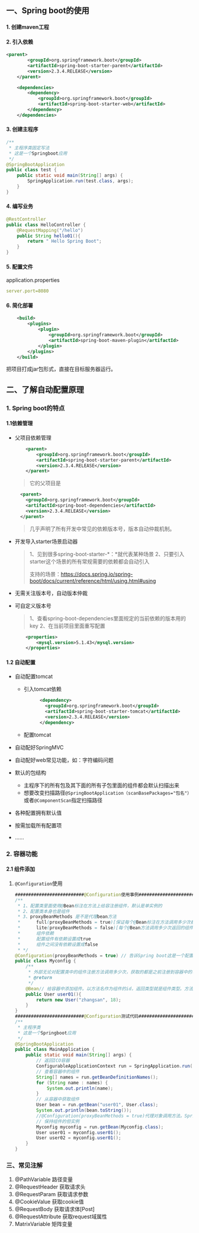 ## 一、Spring boot的使用

#### 1. 创建maven工程

#### 2. 引入依赖

```xml
<parent>
        <groupId>org.springframework.boot</groupId>
        <artifactId>spring-boot-starter-parent</artifactId>
        <version>2.3.4.RELEASE</version>
    </parent>

    <dependencies>
        <dependency>
            <groupId>org.springframework.boot</groupId>
            <artifactId>spring-boot-starter-web</artifactId>
        </dependency>
    </dependencies>
```

#### 3. 创建主程序

```java
/**
 * 主程序类固定写法
 * 这是一个Springboot应用
 */
@SpringBootApplication
public class test {
    public static void main(String[] args) {
        SpringApplication.run(test.class, args);
    }
}
```

#### 4. 编写业务

```java
@RestController
public class HelloController {
    @RequestMapping("/hello")
    public String hello01(){
        return " Hello Spring Boot";
    }
}
```

#### 5. 配置文件

application.properties

```yaml
server.port=8080
```

#### 6. 简化部署

```xml
    <build>
        <plugins>
            <plugin>
                <groupId>org.springframework.boot</groupId>
                <artifactId>spring-boot-maven-plugin</artifactId>
            </plugin>
        </plugins>
    </build>
```

把项目打成jar包形式，直接在目标服务器运行。

## 二、了解自动配置原理

### 1. Spring boot的特点

#### 1.1依赖管理

- 父项目依赖管理

  ``` xml
      <parent>
          <groupId>org.springframework.boot</groupId>
          <artifactId>spring-boot-starter-parent</artifactId>
          <version>2.3.4.RELEASE</version>
      </parent>
  ```

  > 它的父项目是

  ```xml
    <parent>
      <groupId>org.springframework.boot</groupId>
      <artifactId>spring-boot-dependencies</artifactId>
      <version>2.3.4.RELEASE</version>
    </parent>
  ```

  > 几乎声明了所有开发中常见的依赖版本号，版本自动仲裁机制。

- 开发导入starter场景启动器

  > 1、见到很多spring-boot-starter-*：*就代表某种场景
  > 2、只要引入starter这个场景的所有常规需要的依赖都会自动引入
  >
  > 支持的场景：https://docs.spring.io/spring-boot/docs/current/reference/html/using.html#using

  

  

- 无需关注版本号，自动版本仲裁

- 可自定义版本号

  > 1、查看spring-boot-dependencies里面规定的当前依赖的版本用的key
  > 2、在当前项目里面重写配置

  ```xml
      <properties>
          <mysql.version>5.1.43</mysql.version>
      </properties>
  ```


#### 1.2 自动配置

- 自动配置tomcat

  - 引入tomcat依赖

    ``` xml
          <dependency>
            <groupId>org.springframework.boot</groupId>
            <artifactId>spring-boot-starter-tomcat</artifactId>
            <version>2.3.4.RELEASE</version>
          </dependency>
    ```

  - 配置tomcat

- 自动配好SpringMVC
- 自动配好web常见功能，如：字符编码问题
- 默认的包结构
  - 主程序下的所有包及其下面的所有子包里面的组件都会默认扫描出来
  - 想要改变扫描路径`@SpringBootApplication（scanBasePackages="包名"）`或者`@ComponentScan`指定扫描路径
- 各种配置拥有默认值
- 按需加载所有配置项
- ……

### 2. 容器功能

#### 2.1 组件添加

1. `@Configuration`使用

   ```java
   ##########################@Configuration使用事例###########################################################
   /**
    * 1、配置类里面使用@Bean标注在方法上给容注册组件，默认是单实例的
    * 2、配置类本身也是组件
    * 3、proxyBeanMethods 是不是代理bean方法
    *      full(proxyBeanMethods = true)[保证每个@Bean标注在方法调用多少次都是单实例的]
    *      lite(proxyBeanMethods = false)[每个@Bean方法调用多少次返回的组件都是新创建的]
    *      组件依赖
    *      配置组件有依赖设置成true
    *      组件之间没有依赖设置成false
    * */
   @Configuration(proxyBeanMethods = true) // 告诉Spring boot这是一个配置类 == 配置文件
   public class Myconfig {
       /**
        * 外部无论对配置类中的组件注册方法调用多少次，获取的都是之前注册到容器中的单实例对象
        * @return
        */
       @Bean// 给容器中添加组件。以方法名作为组件的id，返回类型就是组件类型。方法返回的值就是组件在容器中的实例
       public User user01(){
           return new User("zhangsan", 18);
       }
   }
   ##########################@Configuration测试代码###########################################################
   /**
    * 主程序类
    * 这是一个Springboot应用
    */
   @SpringBootApplication
   public class MainApplication {
       public static void main(String[] args) {
           // 返回ICO容器
           ConfigurableApplicationContext run = SpringApplication.run(MainApplication.class, args);
           // 查看容器中的组件
           String[] names = run.getBeanDefinitionNames();
           for (String name : names) {
               System.out.println(name);
           }
           // 从容器中获取组件
           User bean = run.getBean("user01", User.class);
           System.out.println(bean.toString());
           //@Configuration(proxyBeanMethods = true)代理对象调用方法。Springboot总会检查这个组件是否在容器中
           // 保持组件的但实例
           Myconfig myconfig = run.getBean(Myconfig.class);
           User user01 = myconfig.user01();
           User user02 = myconfig.user01();
       }
   }
   ```

### 三、常见注解

1. @PathVariable   路径变量
2. @RequestHeader  获取请求头
3. @RequestParam   获取请求参数
4. @CookieValue      获取cookie值
5. @RequestBody   获取请求体[Post]
6. @RequestAttribute  获取request域属性
7. MatrixVariable  矩阵变量
